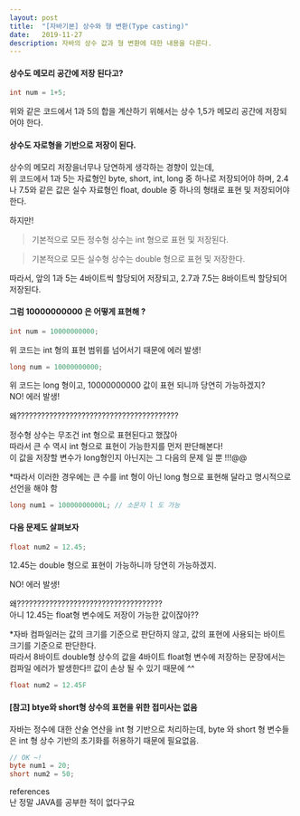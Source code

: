 ```yaml
---
layout: post
title:  "[자바기본] 상수와 형 변환(Type casting)"
date:   2019-11-27
description: 자바의 상수 값과 형 변환에 대한 내용을 다룬다.
---
```



#### 상수도 메모리 공간에 저장 된다고?

~~~ java
int num = 1+5;
~~~
위와 같은 코드에서 1과 5의 합을 계산하기 위해서는 상수 1,5가 메모리 공간에 저장되어야 한다.  

#### 상수도 자로형을 기반으로 저장이 된다.  

상수의 메모리 저장을너무나 당연하게 생각하는 경향이 있는데,  
위 코드에서 1과 5는 자료형인 byte, short, int, long 중 하나로 저장되어야 하며,
2.4나 7.5와 같은 값은 실수 자료형인 float, double 중 하나의 형태로 표현 및 저장되어야 한다.  

하지만!
> 기본적으로 모든 정수형 상수는 int 형으로 표현 및 저장된다.  

> 기본적으로 모든 실수형 상수는 double 형으로 표현 및 저장한다.  

따라서, 앞의 1과 5는 4바이트씩 할당되어 저장되고, 2.7과 7.5는 8바이트씩 할당되어 저장된다.  


#### 그럼 10000000000 은 어떻게 표현해 ?

~~~ java
int num = 10000000000;
~~~

위 코드는 int 형의 표현 범위를 넘어서기 때문에 에러 발생!

~~~ java
long num = 10000000000;
~~~

위 코드는 long 형이고, 10000000000 값이 표현 되니까 당연히 가능하겠지?  
NO! 에러 발생!

왜????????????????????????????????????????  

정수형 상수는 무조건 int 형으로 표현된다고 했잖아  
따라서 큰 수 역시 int 형으로 표현이 가능한지를 먼저 판단해본다!  
이 값을 저장할 변수가 long형인지 아닌지는 그 다음의 문제 일 뿐 !!!@@  

*따라서 이러한 경우에는 큰 수를 int 형이 아닌 long 형으로 표현해 달라고 명시적으로 선언을 해야 함  

~~~ java
long num1 = 10000000000L; // 소문자 l 도 가능 
~~~


#### 다음 문제도 살펴보자 

~~~ java
float num2 = 12.45;
~~~

12.45는 double 형으로 표현이 가능하니까 당연히 가능하겠지.  

NO! 에러 발생!  

왜????????????????????????????????????  
아니 12.45는 float형 변수에도 저장이 가능한 값이잖아??  

*자바 컴파일러는 값의 크기를 기준으로 판단하지 않고, 값의 표현에 사용되는 바이트 크기를 기준으로 판단한다.  
따라서 8바이트 double형 상수의 값을 4바이트 float형 변수에 저장하는 문장에서는 컴파일 에러가 발생한다!! 값이 손상 될 수 있기 때문에 *^^*  

~~~ java
float num2 = 12.45F
~~~

#### [참고] btye와 short형 상수의 표현을 위한 접미사는 없음  

자바는 정수에 대한 산술 연산을 int 형 기반으로 처리하는데,
byte 와 short 형 변수들은 int 형 상수 기반의 초기화를 허용하기 때문에 필요없음.  

~~~ java
// OK ~! 
byte num1 = 20;
short num2 = 50;
~~~


references  
난 정말 JAVA를 공부한 적이 없다구요
